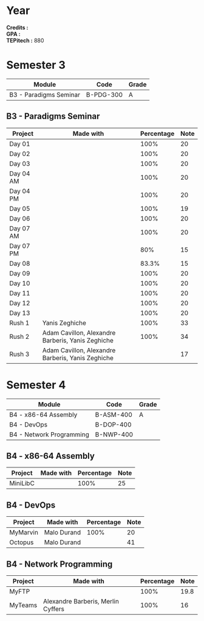 # Year

**Credits :**  
**GPA :**  
**TEPitech :** 880

# Semester 3

| Module | Code | Grade |
|--------|------|-------|
| B3 - Paradigms Seminar | B-PDG-300 | A |

## B3 - Paradigms Seminar

| Project | Made with | Percentage | Note |
|---------|-----------|------------|------|
| Day 01 | | 100% | 20 |
| Day 02 | | 100% | 20 |
| Day 03 | | 100% | 20 |
| Day 04 AM | | 100% | 20 |
| Day 04 PM | | 100% | 20 |
| Day 05 | | 100% | 19 |
| Day 06 | | 100% | 20 |
| Day 07 AM | | 100% | 20 |
| Day 07 PM | | 80% | 15 |
| Day 08 | | 83.3% | 15 |
| Day 09 | | 100% | 20 |
| Day 10 | | 100% | 20 |
| Day 11 | | 100% | 20 |
| Day 12 | | 100% | 20 |
| Day 13 | | 100% | 20 |
| Rush 1 | Yanis Zeghiche | 100% | 33 |
| Rush 2 | Adam Cavillon, Alexandre Barberis, Yanis Zeghiche | 100% | 34 |
| Rush 3 | Adam Cavillon, Alexandre Barberis, Yanis Zeghiche | | 17 |

# Semester 4

| Module | Code | Grade |
|--------|------|-------|
| B4 - x86-64 Assembly | B-ASM-400 | A |
| B4 - DevOps | B-DOP-400 | |
| B4 - Network Programming | B-NWP-400 | |

## B4 - x86-64 Assembly

| Project | Made with | Percentage | Note |
|---------|-----------|------------|------|
| MiniLibC | | 100% | 25 |

## B4 - DevOps

| Project | Made with | Percentage | Note |
|---------|-----------|------------|------|
| MyMarvin | Malo Durand | 100% | 20 |
| Octopus | Malo Durand | | 41 |

## B4 - Network Programming

| Project | Made with | Percentage | Note |
|---------|-----------|------------|------|
| MyFTP | | 100% | 19.8 |
| MyTeams | Alexandre Barberis, Merlin Cyffers | 100% | 16 |
